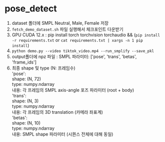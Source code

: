 # pose_detect

1. dataset 폴더에 SMPL Neutral, Male, Female 저장
2. `fetch_demo_dataset.sh` 파일 실행해서 체크포인트 다운받기
3. GPU CUDA 12.x : pip install torch torchvision torchaudio && (`pip install -r requirements.txt` or `cat requirements.txt | xargs -n 1 pip install`)
4. `python demo.py --video tiktok_video.mp4 --run_smplify --save_pkl`
5. output폴더에 npz 파일 : SMPL 파라미터: ['pose', 'trans', 'betas', 'frame_ids']
6. 최종 shape 및 type (N: 프레임수)  
'pose':  
shape: (N, 72)  
type: numpy.ndarray  
내용: 각 프레임의 SMPL axis-angle 포즈 파라미터 (root + body)  
'trans':  
shape: (N, 3)  
type: numpy.ndarray  
내용: 각 프레임의 3D translation (카메라 좌표계)  
'betas':  
shape: (N, 10)  
type: numpy.ndarray  
내용: SMPL shape 파라미터 (시퀀스 전체에 대해 동일)  
